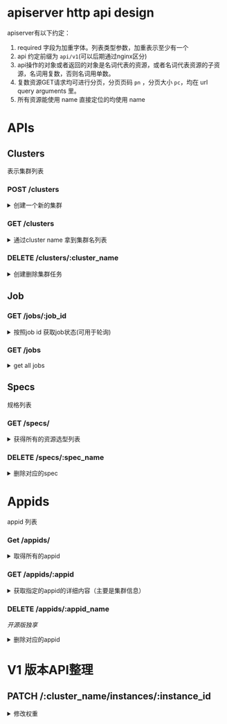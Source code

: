 # apiserver http api design

apiserver有以下约定：

1. required 字段为加重字体。列表类型参数，加重表示至少有一个
2. api 约定前缀为 `api/v1`(可以后期通过nginx区分)
3. api操作的对象或者返回的对象是名词代表的资源，或者名词代表资源的子资源，名词用复数，否则名词用单数。
4. 复数资源GET请求均可进行分页，分页页码 `pn` ，分页大小 `pc`，均在 url query arguments 里。
5. 所有资源能使用 name 直接定位的均使用 name

# APIs

## Clusters

表示集群列表

### POST /clusters

<details>
<summary> 创建一个新的集群 </summary>

#### body args
|name|type|description|
|----|----|-----------|
|**name**|string|全局唯一不重复的集群名字|
|appids|[]string|appid list 用于创建时关联appid|
|**cache_type**|string|cache_type name(only support "memcache", "redis", "redis_cluster")|
|**spec**|string|容量规格表达式例如："0.5c2g"、"1c2g"|
|**master_num**|integer|主节点数量为必选|
|**version**|string|选择redis version|
|**group**|string|精确选取机房|

#### Response

response `Job`

|name|type|description|
|----|----|-----------|
|id| string | job id |
|state|string| job state|

#### example Response

```json
{
  "id": "0000000001",
  "state": "pending",
}
```

</details>

### GET /clusters

<details>
<summary> 通过cluster name 拿到集群名列表 </summary>

#### query arguments:

|name|type|description|
|----|----|-----------|
|name|stirng| 通过 name 模糊匹配|

#### example response

```json
{
  "count": 2,
  "items": [
    {
      "name": "test-cluster1",
      "appids": ["main.pikachu", "main.zelda"],
      "state": "done",
      "cache_type": "redis_Cluster",
      "group": "sh001",
      "cpu": 1,
      "max_memory": 1024.0,
      "version": "4.0.11",
      "number": 4,
      "instances": [{
        "ip": "127.0.0.1",
        "port": 7777,
        "weight": 0,
        "alias": "",
        "state": "running"
      }, ... ]
    },
    {...}
  ]
}
```

</details>

### DELETE /clusters/:cluster_name
<details>
<summary>创建删除集群任务</summary>

#### path arguments
|name|type|description|
|----|----|-----------|
|cluster_name|string| 唯一精确匹配的 cluster_name|

#### example response

```json
{
  "id": "0000002",
  "state": "pending",
}
```

</details>


## Job

### GET /jobs/:job_id

<details>
<summary>按照job id 获取job状态(可用于轮询)</summary>
get the job response by given id

#### example response

```json
{
  "id": "12213345453450",
  "state": "pending"
}
```

</details>

### GET /jobs

<details>
<summary>get all jobs</summary>

#### example responses

```json
{
  "count": 2,
  "items": [{
    "id": "12313124143234",
    "state": "running"
  },{
    "id": "12213345453450",
    "state": "pending"
  }]
}
```
</details>


## Specs

规格列表

### GET /specs/

<details>
<summary> 获得所有的资源选型列表 </summary>

#### example response

```json
{
   "count": 2,
   "items": ["1c2g", "2c4g"]
}
```

</details>

<!-- ### POST /specs/ -->
<!-- <details> -->
<!-- <summary>创建新的资源列表</summary> -->
<!-- </details> -->

### DELETE /specs/:spec_name

<details>
<summary>删除对应的spec</summary>

#### example response
```
{
  "message": "done"
}
```
</details>

# Appids

appid 列表

### Get /appids/

<details>
<summary>取得所有的appid</summary>

#### example respones
```
{
  "count": 2,
  "items": [{
     "name": "main.platform",
     "label": "main.platform"
     "children": [{
       "name": "main.platform.overlord",
       "label": "overlord"
     },{
       "name": "main.platform.overlord",
       "label": "discorvery"
     }]
  },{
    "name": "live.live",
    "label": "live.live",
    "children": [{
      "name": "live.live.xreward-service",
      "label": "xreward-service"
    }]
  }]
}
```
</details>

### GET /appids/:appid

<details>
<summary>获取指定的appid的详细内容（主要是集群信息）</summary>

#### path arguments

|name|type|description|
|----|----|-----------|
|appid|string| 唯一精确匹配的 appid|

#### example response

```
{
   "name": "main.platform.overlord",
   "grouped_clusters": [{
     "group": "嘉定机房",
     "clusters": [{
      "name": "test-cluster1",
      "appids": ["main.pikachu", "main.zelda"],
      "state": "done",
      "cache_type": "redis_Cluster",
      "cpu": 1,
      "max_memory": 1024.0,
      "version": "4.0.11",
      "number": 1,
      "instances": [{
        "ip": "127.0.0.1",
        "port": 7777,
        "weight": 0,
        "alias": "",
        "state": "running"
      }]
     },{
       "group": "村头机房",
       "clusters": [{...}]
     }]
   }]
}
```

</details>

### DELETE /appids/:appid_name

*开源版独享*

<details>
<summary>删除对应的appid</summary>

#### path arguments

|name|type|description|
|----|----|-----------|
|appid|string| 唯一精确匹配的 appid|

#### example response

```
{
  "message": "done"
}
```
</details>



# V1 版本API整理

## PATCH /:cluster_name/instances/:instance_id


<details>
<summary>修改权重</summary>


### body arguments

```
{
    "weight": 12,
}
```

#### example response

```
{
  "message": "done",
}
```
</details>
